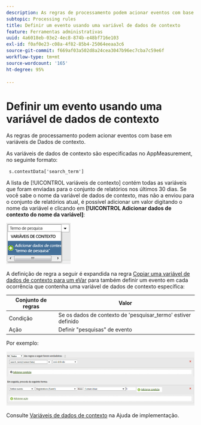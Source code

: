 ```yaml
---
description: As regras de processamento podem acionar eventos com base em variáveis de Dados de contexto.
subtopic: Processing rules
title: Definir um evento usando uma variável de dados de contexto
feature: Ferramentas administrativas
uuid: 4a6018eb-03e2-4ec8-874b-e48bf716e103
exl-id: f0af0e23-c08a-4f82-85b4-25064eeaa3c6
source-git-commit: f669af03a502d8a24cea3047b96ec7cba7c59e6f
workflow-type: tm+mt
source-wordcount: '165'
ht-degree: 95%

---
```


# Definir um evento usando uma variável de dados de contexto

As regras de processamento podem acionar eventos com base em variáveis de Dados de contexto.

As variáveis de dados de contexto são especificadas no AppMeasurement, no seguinte formato:

```
 s.contextData['search_term']
```

A lista de [!UICONTROL variáveis de contexto] contém todas as variáveis que foram enviadas para o conjunto de relatórios nos últimos 30 dias. Se você sabe o nome da variável de dados de contexto, mas não a enviou para o conjunto de relatórios atual, é possível adicionar um valor digitando o nome da variável e clicando em **[!UICONTROL Adicionar dados de contexto do nome da variável]**:

![](assets/add-context-variable.png)

A definição de regra a seguir é expandida na regra [Copiar uma variável de dados de contexto para um eVar](/help/admin/admin/c-processing-rules/processing-rules-examples/processing-rules-copy-context-data.md) para também definir um evento em cada ocorrência que contenha uma variável de dados de contexto específica:

| Conjunto de regras | Valor |
|---|---|
| Condição | Se os dados de contexto de &#39;pesquisar_termo&#39; estiver definido |
| Ação | Definir &quot;pesquisas&quot; de evento |

Por exemplo:

![](assets/processing_rule_set_event.png)

Consulte [Variáveis de dados de contexto](https://experienceleague.adobe.com/docs/analytics/implementation/vars/page-vars/contextdata.html) na Ajuda de implementação.
